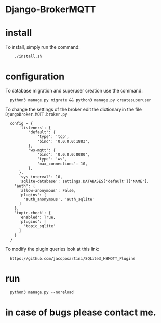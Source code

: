 # Django-BrokerMQTT

# install
To install, simply run the command:
```
	./install.sh
```
# configuration
To database migration and superuser creation use the command:
```
  python3 manage.py migrate && python3 manage.py createsuperuser
```
To change the settings of the broker edit the dictionary in the file ```DjangoBroker.MQTT.broker.py```
```
  config = {
      'listeners': {
          'default': {
              'type': 'tcp',
              'bind': '0.0.0.0:1883',
          },
          'ws-mqtt': {
              'bind': '0.0.0.0:8080',
              'type': 'ws',
              'max_connections': 10,
          },
      },
      'sys_interval': 10,
      'sqlite-database': settings.DATABASES['default']['NAME'],
    'auth': {
      'allow-anonymous': False,
      'plugins': [
        'auth_anonymous', 'auth_sqlite'
      ]
    },
    'topic-check': {
      'enabled': True,
      'plugins': [
        'topic_sqlite'
      ]
    }
  }
```
To modify the plugin queries look at this link:
```
  https://github.com/jacoposartini/SQLite3_HBMQTT_Plugins
```
# run
```
  python3 manage.py --noreload
```
# in case of bugs please contact me.
